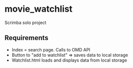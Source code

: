 # movie_watchlist
Scrimba solo project

## Requirements
- Index = search page. Calls to OMD API
- Button to "add to watchlist" => saves data to local storage
- Watchlist.html loads and displays data from local storage